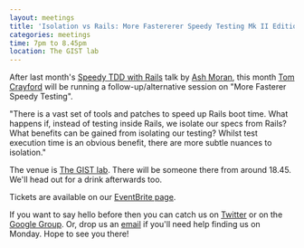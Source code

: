 ```yaml
---
layout: meetings
title: 'Isolation vs Rails: More Fastererer Speedy Testing Mk II Edition'
categories: meetings
time: 7pm to 8.45pm
location: The GIST lab
---
```



After last month's [Speedy TDD with Rails](http://www.slideshare.net/patchspace/speedy-tdd-with-rails-11062824) talk by [Ash Moran](http://www.patchspace.co.uk/), this month [Tom Crayford](http://www.tcrayford.net/) will be running a follow-up/alternative session on "More Fasterer Speedy Testing".

"There is a vast set of tools and patches to speed up Rails boot time. What happens if, instead of testing inside Rails, we isolate our specs from Rails? What benefits can be gained from isolating our testing? Whilst test execution time is an obvious benefit, there are more subtle nuances to isolation."

The venue is [The GIST lab](http://thegisthub.net/). There will be
someone there from around 18.45. We'll head out for a drink afterwards
too.

Tickets are available on our [EventBrite page](http://bit.ly/shrug1202).

If you want to say hello before then you can catch us on
[Twitter](http://twitter.com/sheffieldruby) or on the [Google
Group](http://groups.google.com/group/shrug-members). Or, drop us
an [email](mailto:shrug@jamesalmond.com) if you'll need help finding us
on Monday. Hope to see you there!


